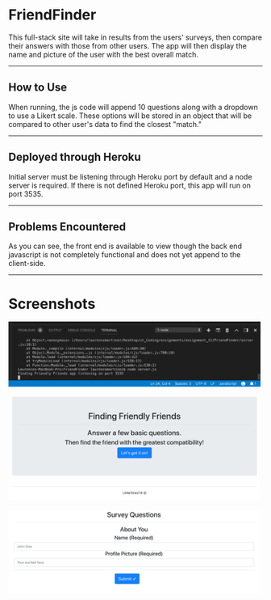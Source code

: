 # FriendFinder
This full-stack site will take in results from the users' surveys, then compare their answers with those from other users. The app will then display the name and picture of the user with the best overall match.

<hr>

## How to Use
When running, the js code will append 10 questions along with a dropdown to use a Likert scale. These options will be stored in an object that will be compared to other user's data to find the closest "match."

<hr>

## Deployed through Heroku
Initial server must be listening through Heroku port by default and a node server is required. If there is not defined Heroku port, this app will run on port 3535.

<hr>

## Problems Encountered
As you can see, the front end is available to view though the back end javascript is not completely functional and does not yet append to the client-side.

<hr>

# Screenshots

<div style='float: center'>
  <img style='width: 500px' src="nodePort.png"></img>
</div>

<br>

<div style='float: center'>
  <img style='width: 500px' src="frontHTML.png"></img>
</div>

<br>

<div style='float: center'>
  <img style='width: 500px' src="surveyHTML.png"></img>
</div>
